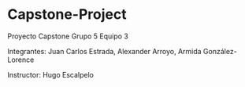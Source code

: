 # Capstone-Project
Proyecto Capstone
Grupo 5
Equipo 3

Integrantes:
Juan Carlos Estrada,
Alexander Arroyo,
Armida González-Lorence

Instructor:
Hugo Escalpelo

